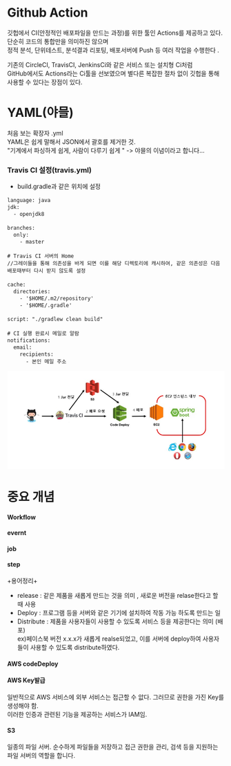 Github Action
==========
깃헙에서 CI(안정적인 배포파일을 만드는 과정)를 위한 툴인 Actions를 제공하고 있다.
단순히 코드의 통합만을 의미하진 않으며  
정적 분석, 단위테스트, 분석결과 리포팅, 배포서버에 Push 등 여러 작업을 수행한다 .  

기존의 CircleCI, TravisCI, JenkinsCi와 같은 서비스 또는 설치형 Ci처럼   
GitHub에서도 Actions라는 Ci툴을 선보였으며 별다른 복잡한 절차 없이 깃헙을 통해 사용할 수 있다는 장점이 있다.

YAML(야믈)
=========
처음 보는 확장자 .yml  
YAML은 쉽게 말해서 JSON에서 괄호를 제거한 것.  
"기계에서 파싱하게 쉽게, 사람이 다루기 쉽게 " -> 야믈의 이념이라고 합니다...  

### Travis CI 설정(travis.yml)
 - build.gradle과 같은 위치에 설정
```
language: java
jdk:
  - openjdk8

branches:
  only:
    - master

# Travis CI 서버의 Home
//그레이들을 통해 의존성을 바게 되면 이를 해당 디렉토리에 캐시하여, 같은 의존성은 다음 배포때부터 다시 받지 않도록 설정

cache:
  directories:
    - '$HOME/.m2/repository'
    - '$HOME/.gradle'

script: "./gradlew clean build"

# CI 실행 완료시 메일로 알람
notifications:
  email:
    recipients:
      - 본인 메일 주소

```


![img.png](image/img.png)


중요 개념
==========

#### Workflow
#### evernt
#### job
#### step



+용어정리+
 - release : 같은 제품을 새롭게 만드는 것을 의미 , 새로운 버전을 relase한다고 할 때 사용
 - Deploy : 프로그램 등을 서버와 같은 기기에 설치하여 작동 가능 하도록 만드는 일
 - Distribute :  제품을 사용자들이 사용할 수 있도록 서비스 등을 제공한다는 의미 (배포)  
 ex)페이스북 버전 x.x.x가 새롭게 realse되었고, 이를 서버에 deploy하여 사용자들이 사용할 수 있도록 distribute하였다.



#### AWS codeDeploy

#### AWS Key발급
일반적으로 AWS 서비스에 외부 서비스는 접근할 수 앖다. 그러므로 권한을 가진 Key를 생성해야 함.  
이러한 인증과 관련된 기능을 제공하는 서비스가 IAM임.


#### S3 
일종의 파일 서버. 순수하게 파일들을 저장하고 접근 권한을 관리, 검색 등을 지원하는 파일 서버의 역할을 합니다.